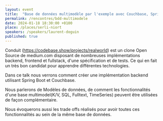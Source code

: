 ```yaml
---
layout: event
title:  "Base de données multimodèle par l'exemple avec Couchbase, Spring et Conduit"
permalink: /rencontres/bdd-multimodele
date: 2024-01-18 18:30:00 +0100
place: /places/serli-niort
speakers: /speakers/laurent-doguin
published: true
---
```


Conduit (https://codebase.show/projects/realworld) est un clone Open Source de medium.com disposant de nombreuses implémentations backend, frontend et fullstack, d'une spécification et de tests.
Ce qui en fait un très bon candidat pour apprendre différentes technologies.

Dans ce talk nous verrons comment créer une implémentation backend utilisant Spring Boot et Couchbase.

Nous parlerons de Modèles de données, de comment les fonctionnalités d'une base multimodel(K/V, SQL, Fulltext, TimeSeries) peuvent être utilisées de façon complémentaire.

Nous évoquerons aussi les trade offs réalisés pour avoir toutes ces fonctionnalités au sein de la même base de données. 
